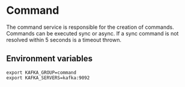 # Command

The command service is responsible for the creation of commands. Commands can be executed sync or async. If a sync command is not resolved within 5 seconds is a timeout thrown.

## Environment variables

```
export KAFKA_GROUP=command
export KAFKA_SERVERS=kafka:9092
```
